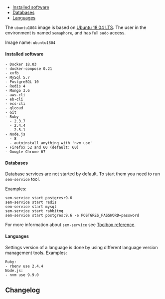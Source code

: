 - [Installed software](#installed-software)
- [Databases](#databases)
- [Languages](#languages)

The `ubuntu1804` image is based on [Ubuntu 18.04 LTS][1]. The user in the environment is named `semaphore`, and
has full `sudo` access.

Image name: `ubuntu1804`

#### Installed software

    - Docker 18.03
    - docker-compose 0.21
    - xvfb
    - MySql 5.7
    - PostgreSQL 10
    - Redis 4
    - Mongo 3.6
    - aws-cli
    - eb-cli
    - ecs-cli
    - glcoud
    - Git
    - Ruby
      - 2.3.7
      - 2.4.4
      - 2.5.1
    - Node.js
      - 8
      - autoinstall anything with 'nvm use'
    - Firefox 52 and 60 (default: 60)
    - Google Chrome 67

#### Databases

Database services are not started by default. To start them you
need to run `sem-service` tool.

Examples:

```
sem-service start postgres:9.6
sem-service start redis
sem-service start mysql
sem-service start rabbitmq
sem-service start postgres:9.6 -e POSTGRES_PASSWORD=password
```

For more information about `sem-service` see [Toolbox reference](https://docs.semaphoreci.com/article/54-toolbox-reference#sem-service).


#### Languages

Settings version of a language is done by using different language
version management tools. Examples:

    Ruby:
    - rbenv use 2.4.4
    Node.js:
    - nvm use 9.9.0


## Changelog


[1]: https://wiki.ubuntu.com/BionicBeaver/ReleaseNotes
